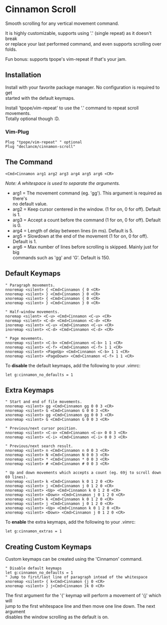 # Cinnamon Scroll

Smooth scrolling for any vertical movement command.

It is highly customizable, supports using '.' (single repeat) as it doesn't break\
or replace your last performed command, and even supports scrolling over folds.

Fun bonus: supports tpope's vim-repeat if that's your jam.

## Installation

Install with your favorite package manager. No configuration is required to get\
started with the default keymaps.

Install 'tpope/vim-repeat' to use the '.' command to repeat scroll movements.\
Totally optional though :D.

### Vim-Plug

```vim
Plug "tpope/vim-repeat" " optional
Plug "declancm/cinnamon-scroll"
```

## The Command

```vim
<Cmd>Cinnamon arg1 arg2 arg3 arg4 arg5 arg6 <CR>
```

_Note: A whitespace is used to separate the arguments._

* arg1 = The movement command (eg. 'gg'). This argument is required as there's\
  no default value.
* arg2 = Keep cursor centered in the window. (1 for on, 0 for off). Default is 1.
* arg3 = Accept a count before the command (1 for on, 0 for off). Default is 0.
* arg4 = Length of delay between lines (in ms). Default is 5.
* arg5 = Slowdown at the end of the movement (1 for on, 0 for off). Default is 1.
* arg6 = Max number of lines before scrolling is skipped. Mainly just for big\
  commands such as 'gg' and 'G'. Default is 150.

## Default Keymaps

```vim
" Paragraph movements.
nnoremap <silent> { <Cmd>Cinnamon { 0 <CR>
nnoremap <silent> } <Cmd>Cinnamon } 0 <CR>
xnoremap <silent> { <Cmd>Cinnamon { 0 <CR>
xnoremap <silent> } <Cmd>Cinnamon } 0 <CR>

" Half-window movements.
noremap <silent> <C-u> <Cmd>Cinnamon <C-u> <CR>
noremap <silent> <C-d> <Cmd>Cinnamon <C-d> <CR>
inoremap <silent> <C-u> <Cmd>Cinnamon <C-u> <CR>
inoremap <silent> <C-d> <Cmd>Cinnamon <C-d> <CR>

" Page movements.
nnoremap <silent> <C-b> <Cmd>Cinnamon <C-b> 1 1 <CR>
nnoremap <silent> <C-f> <Cmd>Cinnamon <C-f> 1 1 <CR>
nnoremap <silent> <PageUp> <Cmd>Cinnamon <C-b> 1 1 <CR>
nnoremap <silent> <PageDown> <Cmd>Cinnamon <C-f> 1 1 <CR>
```

To **disable** the default keymaps, add the following to your .vimrc:

```vim
let g:cinnamon_no_defaults = 1
```

## Extra Keymaps

```vim
" Start and end of file movements.
nnoremap <silent> gg <Cmd>Cinnamon gg 0 0 3 <CR>
nnoremap <silent> G <Cmd>Cinnamon G 0 0 3 <CR>
xnoremap <silent> gg <Cmd>Cinnamon gg 0 0 3 <CR>
xnoremap <silent> G <Cmd>Cinnamon G 0 0 3 <CR>

" Previous/next cursor position.
nnoremap <silent> <C-o> <Cmd>Cinnamon <C-o> 0 0 3 <CR>
nnoremap <silent> <C-i> <Cmd>Cinnamon <C-i> 0 0 3 <CR>

" Previous/next search result.
nnoremap <silent> n <Cmd>Cinnamon n 0 0 3 <CR>
nnoremap <silent> N <Cmd>Cinnamon N 0 0 3 <CR>
nnoremap <silent> * <Cmd>Cinnamon * 0 0 3 <CR>
nnoremap <silent> # <Cmd>Cinnamon # 0 0 3 <CR>

" Up and down movements which accepts a count (eg. 69j to scroll down 69 lines).
nnoremap <silent> k <Cmd>Cinnamon k 0 1 2 0 <CR>
nnoremap <silent> j <Cmd>Cinnamon j 0 1 2 0 <CR>
nnoremap <silent> <Up> <Cmd>Cinnamon k 0 1 2 0 <CR>
nnoremap <silent> <Down> <Cmd>Cinnamon j 0 1 2 0 <CR>
xnoremap <silent> k <Cmd>Cinnamon k 0 1 2 0 <CR>
xnoremap <silent> j <Cmd>Cinnamon j 0 1 2 0 <CR>
xnoremap <silent> <Up> <Cmd>Cinnamon k 0 1 2 0 <CR>
xnoremap <silent> <Down> <Cmd>Cinnamon j 0 1 2 0 <CR>
```

To **enable** the extra keymaps, add the following to your .vimrc:

```vim
let g:cinnamon_extras = 1
```

## Creating Custom Keymaps

Custom keymaps can be created using the 'Cinnamon' command.

```vim
" Disable default keymaps
let g:cinnamon_no_defaults = 1
" Jump to first/last line of paragraph intead of the whitespace
xnoremap <silent> { k<Cmd>Cinnamon {j 0 <CR>
xnoremap <silent> } j<Cmd>Cinnamon }k 0 <CR>
```

The first argument for the '{' keymap will perform a movement of '{j' which will\
jump to the first whitespace line and then move one line down. The next argument\
disables the window scrolling as the default is on.

